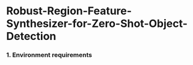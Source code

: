 # Robust-Region-Feature-Synthesizer-for-Zero-Shot-Object-Detection
### 1. Environment requirements
       
### 
